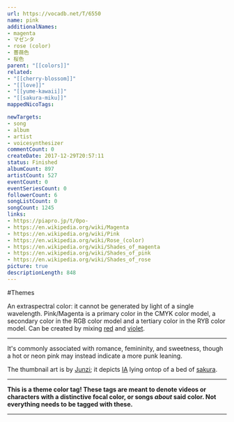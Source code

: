 ```yaml
---
url: https://vocadb.net/T/6550
name: pink
additionalNames: 
- magenta
- マゼンタ
- rose (color)
- 薔薇色
- 桜色
parent: "[[colors]]"
related:
- "[[cherry-blossom]]"
- "[[love]]"
- "[[yume-kawaii]]"
- "[[sakura-miku]]"
mappedNicoTags:

newTargets:
- song
- album
- artist
- voicesynthesizer
commentCount: 0
createDate: 2017-12-29T20:57:11
status: Finished
albumCount: 897
artistCount: 527
eventCount: 0
eventSeriesCount: 0
followerCount: 6
songListCount: 0
songCount: 1245
links: 
- https://piapro.jp/t/0po-
- https://en.wikipedia.org/wiki/Magenta
- https://en.wikipedia.org/wiki/Pink
- https://en.wikipedia.org/wiki/Rose_(color)
- https://en.wikipedia.org/wiki/Shades_of_magenta
- https://en.wikipedia.org/wiki/Shades_of_pink
- https://en.wikipedia.org/wiki/Shades_of_rose
picture: true
descriptionLength: 848
---
```


#Themes

An extraspectral color: it cannot be generated by light of a single wavelength.
Pink/Magenta is a primary color in the CMYK color model, a secondary color in the RGB color model and a tertiary color in the RYB color model.
Can be created by mixing [red](https://vocadb.net/T/8912/red) and [violet](https://vocadb.net/T/8916/purple).

___

It's commonly associated with romance, femininity, and sweetness, though a hot or neon pink may instead indicate a more punk leaning.

The thumbnail art is by [Junzi](https://vocadb.net/Ar/10098); it depicts [IA](https://vocadb.net/Ar/504) lying ontop of a bed of [sakura](https://vocadb.net/T/54/cherry-blossom).

___

**This is a theme color tag! These tags are meant to denote videos or characters with a distinctive focal color, or songs *about* said color. Not everything needs to be tagged with these.**

---

